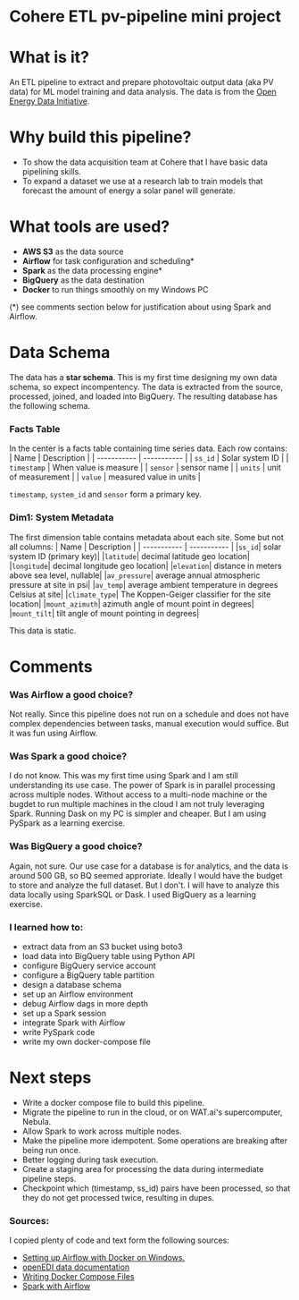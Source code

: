 # Cohere ETL pv-pipeline mini project

# What is it?
An ETL pipeline to extract and prepare photovoltaic output data (aka PV data) for ML model training and data analysis. The data is from the [Open Energy Data Initiative](https://data.openei.org/submissions/4568).

# Why build this pipeline?

- To show the data acquisition team at Cohere that I have basic data pipelining skills.
- To expand a dataset we use at a research lab to train models that forecast the amount of energy a solar panel will generate.

# What tools are used?
- **AWS S3** as the data source
- **Airflow** for task configuration and scheduling*
- **Spark** as the data processing engine*
- **BigQuery** as the data destination
- **Docker** to run things smoothly on my Windows PC

(*) see comments section below for justification about using Spark and Airflow.

# Data Schema
The data has a **star schema**. This is my first time designing my own data schema, so expect incompentency. The data is extracted from the source, processed, joined, and loaded into BigQuery. The resulting database has the following schema.

### Facts Table
In the center is a facts table containing time series data. Each row contains:
| Name        | Description |
| ----------- | ----------- |
| `ss_id`     | Solar system ID |
| `timestamp` | When value is measure |
| `sensor`    | sensor name |
| `units`     | unit of measurement |
| `value`     | measured value in units |

`timestamp`, `system_id` and `sensor` form a primary key.

### Dim1: System Metadata
The first dimension table contains metadata about each site. Some but not all columns:
| Name        | Description |
| ----------- | ----------- |
|`ss_id`| solar system ID (primary key)|
|`latitude`| decimal latitude geo location|
|`longitude`| decimal longitude geo location|
|`elevation`| distance in meters above sea level, nullable|
|`av_pressure`| average annual atmospheric pressure at site in psi|
|`av_temp`| average ambient temperature in degrees Celsius at site|
|`climate_type`| The Koppen-Geiger classifier for the site location|
|`mount_azimuth`| azimuth angle of mount point in degrees|
|`mount_tilt`| tilt angle of mount pointing in degrees|

This data is static.

# Comments
### Was Airflow a good choice?
Not really. Since this pipeline does not run on a schedule and does not have complex dependencies between tasks, manual execution would suffice. But it was fun using Airflow.

### Was Spark a good choice?
I do not know. This was my first time using Spark and I am still understanding its use case. The power of Spark is in parallel processing across multiple nodes. Without access to a multi-node machine or the bugdet to run multiple machines in the cloud I am not truly leveraging Spark. Running Dask on my PC is simpler and cheaper. But I am using PySpark as a learning exercise.

### Was BigQuery a good choice?
Again, not sure. Our use case for a database is for analytics, and the data is around 500 GB, so BQ seemed approriate. Ideally I would have the budget to store and analyze the full dataset. But I don't. I will have to analyze this data locally using SparkSQL or Dask. I used BigQuery as a learning exercise.

### I learned how to:
- extract data from an S3 bucket using boto3
- load data into BigQuery table using Python API
- configure BigQuery service account
- configure a BigQuery table partition
- design a database schema
- set up an Airflow environment
- debug Airflow dags in more depth
- set up a Spark session
- integrate Spark with Airflow
- write PySpark code
- write my own docker-compose file

# Next steps
- Write a docker compose file to build this pipeline.
- Migrate the pipeline to run in the cloud, or on WAT.ai's supercomputer, Nebula.
- Allow Spark to work across multiple nodes.
- Make the pipeline more idempotent. Some operations are breaking after being run once.
- Better logging during task execution.
- Create a staging area for processing the data during intermediate pipeline steps.
- Checkpoint which (timestamp, ss_id) pairs have been processed, so that they do not get processed twice, resulting in dupes.

### Sources:
I copied plenty of code and text form the following sources:
- [Setting up Airflow with Docker on Windows.](https://medium.com/@garc1a0scar/how-to-start-with-apache-airflow-in-docker-windows-902674ad1bbe)
- [openEDI data documentation](https://github.com/openEDI/documentation/blob/main/pvdaq.md)
- [Writing Docker Compose Files](https://www.techrepublic.com/article/how-to-build-a-docker-compose-file/)
- [Spark with Airflow](https://github.com/airscholar/SparkingFlow)
